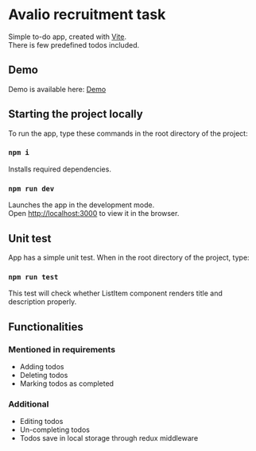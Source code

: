 # Avalio recruitment task

Simple to-do app, created with [Vite](https://vitejs.dev/).\
There is few predefined todos included.

## Demo
Demo is available here: [Demo](https://filiplusnia.github.io/recruitment-frontend/)

## Starting the project locally

To run the app, type these commands in the root directory of the project:

### `npm i`

Installs required dependencies.

### `npm run dev`

Launches the app in the development mode.\
Open [http://localhost:3000](http://localhost:3000) to view it in the browser.

## Unit test

App has a simple unit test. When in the root directory of the project, type:

### `npm run test`

This test will check whether ListItem component renders title and description properly.


## Functionalities 

### Mentioned in requirements

* Adding todos
* Deleting todos
* Marking todos as completed

### Additional

* Editing todos
* Un-completing todos
* Todos save in local storage through redux middleware